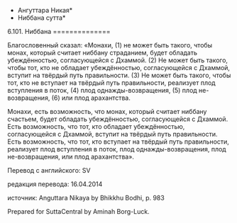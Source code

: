 * Ангуттара Никая*
* Ниббана сутта*

6\.101\. Ниббана
\=\=\=\=\=\=\=\=\=\=\=\=\=\=

Благословенный сказал: «Монахи, \(1\) не может быть такого, чтобы монах, который считает ниббану страданием, будет обладать убеждённостью, согласующейся с Дхаммой\. \(2\) Не может быть такого, чтобы тот, кто не обладает убеждённостью, согласующейся с Дхаммой, вступит на твёрдый путь правильности\. \(3\) Не может быть такого, чтобы тот, кто не вступает на твёрдый путь правильности, реализует плод вступления в поток, \(4\) плод однажды\-возвращения, \(5\) плод не\-возвращения, \(6\) или плод арахантства\.

Монахи, есть возможность, что монах, который считает ниббану счастьем, будет обладать убеждённостью, согласующейся с Дхаммой\. Есть возможность, что тот, кто обладает убеждённостью, согласующейся с Дхаммой, вступит на твёрдый путь правильности\. Есть возможность, что тот, кто вступает на твёрдый путь правильности, реализует плод вступления в поток, плод однажды\-возвращения, плод не\-возвращения, или плод арахантства»\.

Перевод с английского: SV

редакция перевода: 16\.04\.2014

источник: Anguttara Nikaya by Bhikkhu Bodhi, p\. 983

Prepared for SuttaCentral by Aminah Borg\-Luck\.